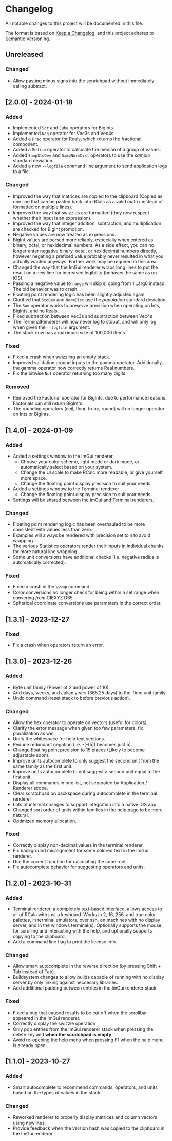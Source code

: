 # Changelog

All notable changes to this project will be documented in this file.

The format is based on [Keep a Changelog](https://keepachangelog.com/en/1.0.0/),
and this project adheres to [Semantic Versioning](https://semver.org/spec/v2.0.0.html).

## Unreleased

### Changed

- Allow pasting minus signs into the scratchpad without immediately calling subtract.

## [2.0.0] - 2024-01-18

### Added

- Implemented `Sqr` and `Cube` operators for BigInts.
- Implemented `Neg` operator for Vec3s and Vec4s.
- Added a `Frac` operator for Reals, which returns the fractional component.
- Added a `Median` operator to calculate the median of a group of values.
- Added `SampStdDev` and `SampNormDist` operators to use the *sample* standard deviation.
- Added a new `--logfile` command line argument to send application logs to a file.

### Changed

- Improved the way that matrices are copied to the clipboard (Copied as one line that can be pasted back into RCalc as a valid matrix instead of formatted on multiple lines).
- Improved the way that swizzles are formatted (they now respect whether their input is an expression).
- Improved the way that integer addition, subtraction, and multiplication are checked for BigInt promotion.
- Negative values are now treated as expressions.
- BigInt values are parsed more reliably, especially when entered as binary, octal, or hexidecimal numbers. As a side effect, you can no longer enter negative binary, octal, or hexidecimal numbers directly, however negating a prefixed value probably never resulted in what you actually wanted anyways. Further work may be required in this area.
- Changed the way that the ImGui renderer wraps long lines to put the result on a new line for increased legibility (behaves the same as on iOS).
- Passing a negative value to `range` will skip `0`, going from 1...arg0 instead. The old behavior was to crash.
- Floating point rendering logic has been slightly adjusted again.
- Clarified that `StdDev` and `NormDist` use the *population* standard deviation.
- The `Sum` operator works to preserve precision when operating on Ints, BigInts, and no Reals.
- Fixed subtraction between Vec3s and subtraction between Vec4s
- The TerminalRenderer will now never log to stdout, and will only log when given the `--logfile` argument.
- The stack now has a maximum size of 100,000 items.

### Fixed

- Fixed a crash when swizzling an empty stack.
- Improved validation around inputs to the gamma operator. Additionally, the gamma operator now correctly returns Real numbers.
- Fix the bitwise `Not` operator returning too many digits.

### Removed

- Removed the Factorial operator for BigInts, due to performance reasons. Factorials can still *return* BigInt's.
- The rounding operators (ceil, floor, trunc, round) will no longer operator on Ints or BigInts.

## [1.4.0] - 2024-01-09

### Added

- Added a settings window to the ImGui renderer
  - Choose your color scheme, light mode or dark mode, or automatically select based on your system.
  - Change the UI scale to make RCalc more readable, or give yourself more space.
  - Change the floating point display precision to suit your needs.
- Added a settings window to the Terminal renderer
  - Change the floating point display precision to suit your needs.
- Settings will be shared between the ImGui and Terminal renderers.

### Changed

- Floating point rendering logic has been overhauled to be more consistent with values less than zero.
- Examples will always be rendered with precision set to `4` to avoid wrapping.
- The various Statistics operators render their inputs in individual chunks for more natural line wrapping.
- Some unit conversions have additional checks (i.e. negative radius is automatically corrected).

### Fixed

- Fixed a crash in the `\swap` command.
- Color conversions no longer check for being within a set range when convering *from* CIEXYZ D65.
- Spherical coordinate conversions use parameters in the correct order.

## [1.3.1] - 2023-12-27

### Fixed

- Fix a crash when operators return an error.

## [1.3.0] - 2023-12-26

### Added

- Byte unit family (Power of 2 and power of 10).
- Add days, weeks, and Julian years (365.25 days) to the Time unit family.
- Undo command (reset stack to before previous action).

### Changed

- Allow the hex operator to operate on vectors (useful for colors).
- Clarify the error message when given too few parameters, fix pluralization as well.
- Unify the whitespace for help text sections.
- Reduce redundant negation (i.e. -(-(5)) becomes just 5).
- Change floating point precision to 15 places (Likely to become adjustable soon).
- Improve units autocomplete to only suggest the second unit from the same family as the first unit.
- Improve units autocomplete to not suggest a second unit equal to the first unit.
- Display all commands in one list, not separated by Application / Renderer scope.
- Clear scratchpad on backspace during autocomplete in the terminal renderer
- Lots of internal changes to support integration into a native iOS app.
- Changed sort order of units within families in the help page to be more natural.
- Optimized memory allocation.

### Fixed

- Correctly display non-decimal values in the terminal renderer.
- Fix background misalignment for some colored text in the ImGui renderer.
- Use the correct function for calculating the cube root.
- Fix autocomplete behavior for suggesting operators and units.

## [1.2.0] - 2023-10-31

### Added

- Terminal renderer, a completely text-based interface, allows access to all of RCalc with just a keyboard.
  Works in 2, 16, 256, and true color palettes, in terminal emulators, over ssh, on machines with no display server, and in the windows terminal(s).
  Optionally supports the mouse for scrolling and interacting with the help, and optionally supports copying to the clipboard.
- Add a command line flag to print the license info.

### Changed

- Allow smart autocomplete in the reverse direction (by pressing Shift + Tab instead of Tab).
- Buildsystem changes to allow builds capable of running with no display server by only linking against neccesary libraries.
- Add additional padding between entries in the ImGui renderer stack.

### Fixed

- Fixed a bug that caused results to be cut off when the scrollbar appeared in the ImGui renderer.
- Correctly display the swizzle operation
- Only pop entries from the ImGui renderer stack when pressing the delete key and **when the scratchpad is empty**.
- Avoid re-opening the help menu when pressing F1 when the help menu is already open.

## [1.1.0] - 2023-10-27

### Added

- Smart autocomplete to recommend commands, operators, and units based on the types of values in the stack.

### Changed

- Reworked renderer to properly display matrices and column vectors using newlines.
- Provide feedback when the version hash was copied to the clipboard in the ImGui renderer.
